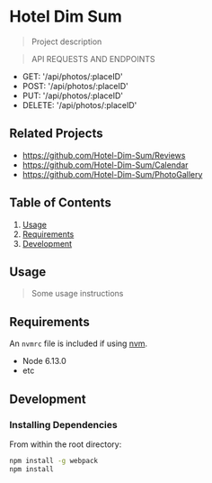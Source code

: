 # Hotel Dim Sum

> Project description

> API REQUESTS AND ENDPOINTS
  - GET: '/api/photos/:placeID'
  - POST: '/api/photos/:placeID'
  - PUT: '/api/photos/:placeID'
  - DELETE: '/api/photos/:placeID'

## Related Projects

  - https://github.com/Hotel-Dim-Sum/Reviews
  - https://github.com/Hotel-Dim-Sum/Calendar
  - https://github.com/Hotel-Dim-Sum/PhotoGallery

## Table of Contents

1. [Usage](#Usage)
1. [Requirements](#requirements)
1. [Development](#development)

## Usage

> Some usage instructions

## Requirements

An `nvmrc` file is included if using [nvm](https://github.com/creationix/nvm).

- Node 6.13.0
- etc

## Development

### Installing Dependencies

From within the root directory:

```sh
npm install -g webpack
npm install
```

